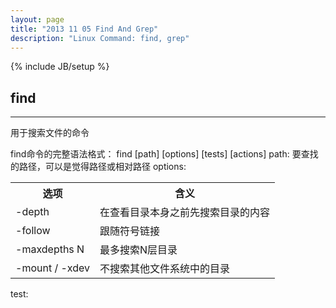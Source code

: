 ```yaml
---
layout: page
title: "2013 11 05 Find And Grep"
description: "Linux Command: find, grep"
---
```

{% include JB/setup %}
## find
***
用于搜索文件的命令

find命令的完整语法格式：
	find [path] [options] [tests] [actions]
path: 要查找的路径，可以是觉得路径或相对路径
options:
	<table>
		<tr>
			<th>选项</th>
			<th>含义</th>
		</tr>
		<tr>
			<td>-depth</td>
			<td>在查看目录本身之前先搜索目录的内容</td>
		</tr>
		<tr>
			<td>-follow</td>
			<td>跟随符号链接</td>
		</tr>
		<tr>
			<td>-maxdepths N</td>
			<td>最多搜索N层目录</td>
		</tr>
		<tr>
			<td>-mount / -xdev</td>
			<td>不搜索其他文件系统中的目录</td>
		</tr>
	</table>
test: